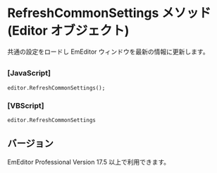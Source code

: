 # RefreshCommonSettings メソッド (Editor オブジェクト)

共通の設定をロードし EmEditor ウィンドウを最新の情報に更新します。

## 

### \[JavaScript\]

```
editor.RefreshCommonSettings();
```

### \[VBScript\]

```
editor.RefreshCommonSettings
```

## バージョン

EmEditor Professional Version 17.5 以上で利用できます。
